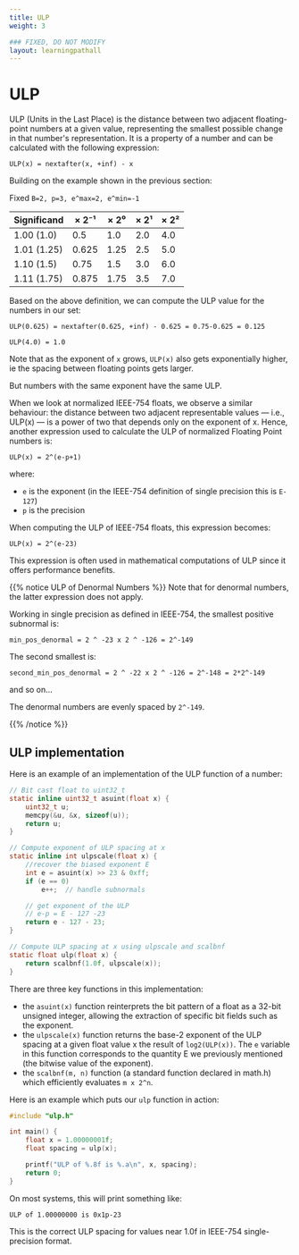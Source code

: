 ```yaml
---
title: ULP
weight: 3

### FIXED, DO NOT MODIFY
layout: learningpathall
---
```


# ULP

ULP (Units in the Last Place) is the distance between two adjacent floating-point numbers at a given value, representing the smallest possible change in that number's representation.
It is a property of a number and can be calculated with the following expression:

```
ULP(x) = nextafter(x, +inf) - x
```

Building on the example shown in the previous section:

Fixed `B=2, p=3, e^max=2, e^min=-1`

| Significand | × 2⁻¹ | × 2⁰ | × 2¹ | × 2² |
|-------------|-------|------|------|------|
| 1.00 (1.0)  | 0.5   | 1.0  | 2.0  | 4.0  |
| 1.01 (1.25) | 0.625 | 1.25 | 2.5  | 5.0  |
| 1.10 (1.5)  | 0.75  | 1.5  | 3.0  | 6.0  |
| 1.11 (1.75) | 0.875 | 1.75 | 3.5  | 7.0  |

Based on the above definition, we can compute the ULP value for the numbers in our set:

```
ULP(0.625) = nextafter(0.625, +inf) - 0.625 = 0.75-0.625 = 0.125
```
```
ULP(4.0) = 1.0
```

Note that as the exponent of `x` grows, `ULP(x)` also gets exponentially higher, ie the spacing between floating points gets larger.

But numbers with the same exponent have the same ULP.

When we look at normalized IEEE-754 floats, we observe a similar behaviour: the distance between two adjacent representable values — i.e., ULP(x) — is a power of two that depends only on the exponent of x.
Hence, another expression used to calculate the ULP of normalized Floating Point numbers is:

```
ULP(x) = 2^(e-p+1)
```

where:
* `e` is the exponent (in the IEEE-754 definition of single precision this is `E-127`)
* `p` is the precision

When computing the ULP of IEEE-754 floats, this expression becomes:
```
ULP(x) = 2^(e-23)
```
This expression is often used in mathematical computations of ULP since it offers performance benefits.


{{% notice ULP of Denormal Numbers %}}
Note that for denormal numbers, the latter expression does not apply.

Working in single precision as defined in IEEE-754, the smallest positive subnormal is:

```
min_pos_denormal = 2 ^ -23 x 2 ^ -126 = 2^-149
```

The second smallest is:
```
second_min_pos_denormal = 2 ^ -22 x 2 ^ -126 = 2^-148 = 2*2^-149
```
and so on...

The denormal numbers are evenly spaced by `2^-149`.

{{% /notice %}}


## ULP implementation

Here is an example of an implementation of the ULP function of a number:

```C
// Bit cast float to uint32_t
static inline uint32_t asuint(float x) {
    uint32_t u;
    memcpy(&u, &x, sizeof(u));
    return u;
}

// Compute exponent of ULP spacing at x
static inline int ulpscale(float x) {
    //recover the biased exponent E
    int e = asuint(x) >> 23 & 0xff;
    if (e == 0) 
        e++;  // handle subnormals

    // get exponent of the ULP 
    // e-p = E - 127 -23
    return e - 127 - 23; 
}

// Compute ULP spacing at x using ulpscale and scalbnf
static float ulp(float x) {
    return scalbnf(1.0f, ulpscale(x));
}
```

There are three key functions in this implementation:
* the `asuint(x)` function reinterprets the bit pattern of a float as a 32-bit unsigned integer, allowing the extraction of specific bit fields such as the exponent.
* the `ulpscale(x)` function returns the base-2 exponent of the ULP spacing at a given float value x the result of `log2(ULP(x))`. The `e` variable in this function corresponds to the quantity E we previously mentioned (the bitwise value of the exponent).
* the `scalbnf(m, n)` function (a standard function declared in math.h) which efficiently evaluates `m x 2^n`.


Here is an example which puts our `ulp` function in action:
```C
#include "ulp.h"

int main() {
    float x = 1.00000001f;
    float spacing = ulp(x);

    printf("ULP of %.8f is %.a\n", x, spacing);
    return 0;
}
```

On most systems, this will print something like:

```
ULP of 1.00000000 is 0x1p-23
```

This is the correct ULP spacing for values near 1.0f in IEEE-754 single-precision format.